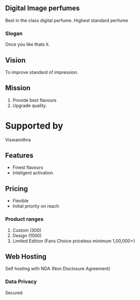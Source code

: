 ## Digital Image perfumes
Best in the class digital perfume. Highest standard 
perfume 
### Slogan
Once you like thats it.
## Vision
To improve standard of impression.
## Mission
1. Provide best flavours 
1. Upgrade quality.
# Supported by
Viswamithra 
## Features
* Finest flavours
* Inteligent activation
## Pricing
* Flexible
* Initial priority on reach
### Product ranges
1. Custom (300)
1. Design (1000)
1. Limited Edition (Fans Choice priceless minimum 1,00,000+)
## Web Hosting
Self hosting with NDA (Non Disclosure Agreement)
### Data Privacy
Secured
